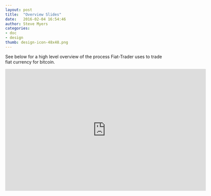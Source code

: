 ```yaml
---
layout: post
title:  "Overview Slides"
date:   2016-02-04 16:54:46
author: Steve Myers
categories:
- doc
- design
thumb: design-icon-48x48.png
---
```


See below for a high level overview of the process Fiat-Trader uses to trade fiat currency for bitcoin.

<!--more-->

<iframe src="https://docs.google.com/presentation/d/1kSIRE0mnj0vCQqWg40I0Ns49ON62TeHDvziRkgQGBNM/embed?start=false&loop=false&delayms=3000" frameborder="0" width="640" height="390" allowfullscreen="true" mozallowfullscreen="true" webkitallowfullscreen="true"></iframe>